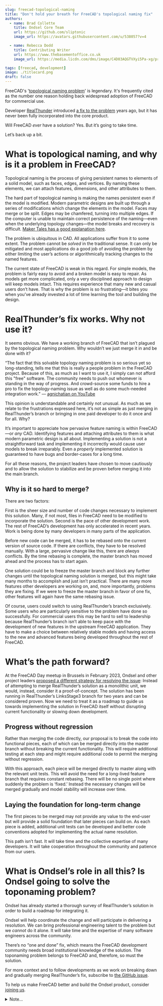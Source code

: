 ```yaml
---
slug: freecad-topological-naming
title: "Don't hold your breath for FreeCAD's topological naming fix"
authors:
  - name: Brad Collette
    title: Ondsel Core Team
    url: https://github.com/sliptonic
    image_url: https://avatars.githubusercontent.com/u/538057?v=4

  - name: Rebecca Dodd
    title: Contributing Writer
    url: https://www.thebasementoffice.co.uk
    image_url: https://media.licdn.com/dms/image/C4D03AQGTVXyi5Pa-xg/profile-displayphoto-shrink_800_800/0/1596530840324?e=1681344000&v=beta&t=PjdEzZGYbqOsAqVWUE1bsjNuVxMsknVkZfStHx863-s

tags: [freecad, development]
image: ./titlecard.png
draft: false
---
```


FreeCAD's '[topological naming problem](https://wiki.freecad.org/Topological_naming_problem)' is legendary. It's frequently cited as the number one reason holding back widespread adoption of FreeCAD for commercial use.

Developer [RealThunder](https://github.com/realthunder) introduced [a fix to the problem](https://forum.freecad.org/viewtopic.php?t=27278) years ago, but it has never been fully incorporated into the core product.

Will FreeCAD _ever_ have a solution? Yes. But it’s going to take time.

Let’s back up a bit.

# What is topological naming, and why is it a problem in FreeCAD?

Topological naming is the process of giving persistent names to elements of a solid model, such as faces, edges, and vertices. By naming these elements, we can attach features, dimensions, and other attributes to them.

The hard part of topological naming is making the names persistent even if the model is modified. Modern parametric designs are built up through a series of modifications which change the elements in the model. Faces may merge or be split. Edges may be chamfered, turning into multiple edges. If the computer is unable to maintain correct persistence of the naming—even when the underlying topology changes—the model breaks and recovery is difficult. [Maker Tales has a good explanation here](https://youtu.be/QSsVFu929jo?t=33).

The problem is ubiquitous in CAD. All applications suffer from it to some extent. The problem cannot be _solved_ in the traditional sense. It can only be mitigated and most applications do a good job of avoiding the problem by either limiting the user’s actions or algorithmically tracking changes to the named features.

The current state of FreeCAD is weak in this regard. For simple models, the problem is fairly easy to avoid and a broken model is easy to repair. As models get more complicated, only a very disciplined approach to design will keep models intact. This requires experience that many new and casual users don’t have. That is why the problem is so frustrating—it bites you when you’ve already invested a lot of time learning the tool and building the design.

# RealThunder’s fix works. Why not use it?

It seems obvious. We have a working branch of FreeCAD that isn’t plagued by the topological naming problem. Why wouldn’t we just merge it in and be done with it?

“The fact that this solvable topology naming problem is so serious yet so long-standing, tells me that this is really a people problem in the FreeCAD project. Because of this, as much as I want to use it, I simply can not afford this "free" software. The community needs to push out whomever is standing in the way of progress. And crowd-source some funds to hire a pro to fix the topology-naming issue as well as do some much-needed integration work.” — [agnichatian on YouTube](https://www.youtube.com/watch?v=QSsVFu929jo&lc=UgzY-2eximqNDrWgxkF4AaABAg)

This opinion is understandable and certainly not unusual. As much as we relate to the frustrations expressed here, it’s not as simple as just merging in RealThunder’s branch or bringing in one paid developer to do it once and for all. Why?

It’s important to appreciate how pervasive feature naming is within FreeCAD—or _any_ CAD. Identifying features and attaching attributes to them is what modern parametric design is all about. Implementing a solution is not a straightforward task and implementing it incorrectly would cause user models to break irreparably. Even a _properly_ implemented solution is guaranteed to have bugs and border-cases for a long time.

For all these reasons, the project leaders have chosen to move cautiously and to allow the solution to stabilize and be proven before merging it into the main branch.

## Why is it so hard to merge?

There are two factors:

First is the sheer size and number of code changes necessary to implement this solution. Many, if not most, files in FreeCAD need to be modified to incorporate the solution.
Second is the pace of other development work. The rest of FreeCAD’s development has only accelerated in recent years. Work is being done by many developers in many parts of the application.

Before new code can be merged, it has to be rebased onto the current version of source code. If there are conflicts, they have to be resolved manually. With a large, pervasive change like this, there are _always_ conflicts. By the time rebasing is complete, the master branch has moved ahead and the process has to start again.

One solution could be to freeze the master branch and block any further changes until the topological naming solution is merged, but this might take many months to accomplish and just isn’t practical. There are many more features other developers are working on, and, more importantly, problems they are fixing. If we were to freeze the master branch in favor of one fix, other features will again have the same rebasing issue.

Of course, users could switch to using RealThunder’s branch exclusively. Some users who are particularly sensitive to the problem have done so successfully. For commercial users this may be hard to sell to leadership because RealThunder’s branch isn’t able to keep pace with the development of new features in the upstream FreeCAD application. They have to make a choice between relatively stable models and having access to the new and advanced features being developed throughout the rest of FreeCAD.

# What’s the path forward?

At the FreeCAD Day meetup in Brussels in February 2023, Ondsel and other project leaders [proposed a different strategy for resolving the issue](https://forum.freecad.org/viewtopic.php?p=658250#p658250): Instead of attempting to merge RealThunder’s solution as a monolithic unit, we would, instead, consider it a proof-of-concept. The solution has been running in RealThunder’s LinksStage3 branch for two years and can be considered proven. Now we need to treat it as a roadmap to guide us towards implementing the solution in FreeCAD itself without disrupting current functionality or slowing down development.

## Progress without regression

Rather than merging the code directly, our proposal is to break the code into functional pieces, each of which can be merged directly into the master branch without breaking the current functionality. This will require additional testing at each step and might require additional code to permit the merging without regression.

With this approach, each piece will be merged directly to master along with the relevant unit tests. This will avoid the need for a long-lived feature branch that requires constant rebasing.  There will be no single point where suddenly the problem is ‘fixed.’ Instead the necessary changes will be merged gradually and model stability will increase over time.

## Laying the foundation for long-term change

The first pieces to be merged may not provide any value to the end-user but will provide a solid foundation that later pieces can build on. As each piece is added, additional unit tests can be developed and better code conventions adopted for implementing the actual name resolution.

This path isn’t fast. It will take time and the collective expertise of many developers. It will take cooperation throughout the community and patience from our users.

# What is Ondsel’s role in all this? Is Ondsel going to solve the toponaming problem?

Ondsel has already started a thorough survey of RealThunder’s solution in order to build a roadmap for integrating it.

Ondsel will help coordinate the change and will participate in delivering a resolution. We can bring professional engineering talent to the problem but we _cannot_ do it alone. It will take time and the expertise of many software engineers across the community.

There’s no “one and done” fix, which means the FreeCAD development community needs broad institutional knowledge of the solution. The toponaming problem belongs to FreeCAD and, therefore, so must the solution.

For more context and to follow developments as we work on breaking down and gradually merging RealThunder’s fix, subscribe to [the GitHub issue](https://github.com/FreeCAD/FreeCAD/issues/8432).

To help us make FreeCAD better and build the Ondsel product, consider [joining us](https://ondsel.com/careers/).

<details>
  <summary>Note...</summary>
  <div>
    <div>I’m Brad Collette, longtime FreeCAD contributor and CTO of Ondsel, a new open core company built on top of FreeCAD. Ondsel helps you share useful aspects of your solid models without giving away your designs. We’re working on improving collaboration and feature accessibility and integrating with your existing tools. You can read more about my vision for FreeCAD and Ondsel <a href="https://opencoreventures.com/blog/2023-01-ondsel-freecad-launch/">here</a>
    </div>
<br/>
  </div>
</details>


